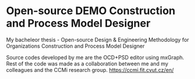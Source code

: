 # Open-source DEMO Construction and Process Model Designer
My bacheleor thesis - Open-source Design &amp; Engineering Methodology for Organizations Construction and Process Model Designer

Source codes developed by me are the OCD+PSD editor using mxGraph. Rest of the code was made as a collaboration between me and my colleagues and the CCMi research group. https://ccmi.fit.cvut.cz/en/
